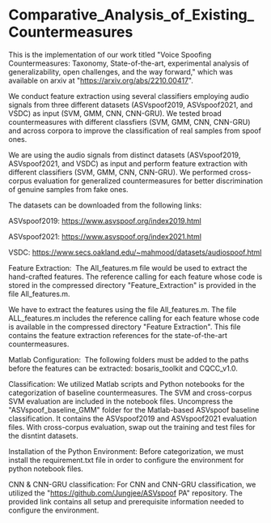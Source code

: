 # Comparative_Analysis_of_Existing_Countermeasures
This is the implementation of our work titled "Voice Spoofing Countermeasures: Taxonomy, State-of-the-art, experimental analysis of generalizability, open challenges, and the way forward," which was available on arxiv at "https://arxiv.org/abs/2210.00417".

We conduct feature extraction using several classifiers employing audio signals from three different datasets (ASVspoof2019, ASVspoof2021, and VSDC) as input (SVM, GMM, CNN, CNN-GRU). We tested broad countermeasures with different classfiers (SVM, GMM, CNN, CNN-GRU) and across corpora to improve the classification of real samples from spoof ones. 

We are using the audio signals from distinct datasets (ASVspoof2019, ASVspoof2021, and VSDC) as input and perform feature extraction with different classifiers (SVM, GMM, CNN, CNN-GRU). We performed cross-corpus evaluation for generalized countermeasures for better discrimination of genuine samples from fake ones.

The datasets can be downloaded from the following links:

  ASVspoof2019: https://www.asvspoof.org/index2019.html
  
  ASVspoof2021: https://www.asvspoof.org/index2021.html
  
  VSDC: https://www.secs.oakland.edu/~mahmood/datasets/audiospoof.html


Feature Extraction: 
The All_features.m file would be used to extract the hand-crafted features. The reference calling for each feature whose code is stored in the compressed directory "Feature_Extraction" is provided in the file All_features.m.

We have to extract the features using the file All_features.m. The file ALL_features.m includes the reference calling for each feature whose code is available in the compressed directory "Feature Extraction". This file contains the feature extraction references for the state-of-the-art countermeasures. 

Matlab Configuration: 
The following folders must be added to the paths before the features can be extracted: bosaris_toolkit and CQCC_v1.0. 

Classification:
We utilized Matlab scripts and Python notebooks for the categorization of baseline countermeasures. The SVM and cross-corpus SVM evaluation are included in the notebook files. Uncompress the "ASVspoof_baseline_GMM" folder for the Matlab-based ASVspoof baseline classification. It contains the ASVspoof2019 and ASVspoof2021 evaluation files.  With cross-corpus evaluation, swap out the training and test files for the disntint datasets.

Installation of the Python Environment:
Before categorization, we must install the requirement.txt file in order to configure the environment for python notebook files.

CNN & CNN-GRU classification:
For CNN and CNN-GRU classification, we utilized the "https://github.com/Jungjee/ASVspoof PA" repository. The provided link contains all setup and prerequisite information needed to configure the environment. 
